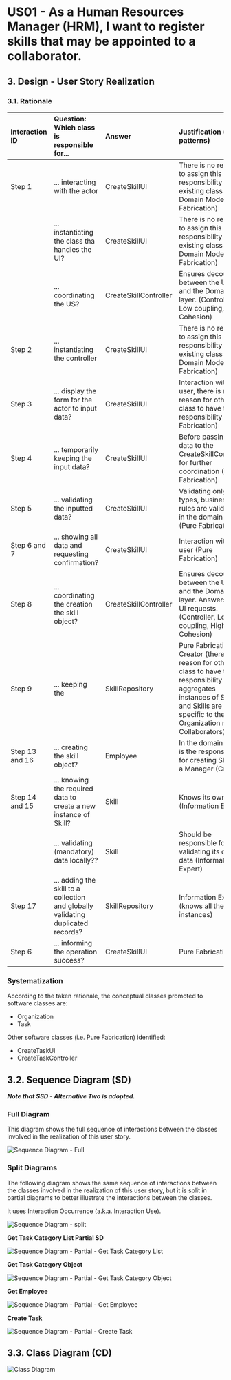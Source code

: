 # US01 - As a Human Resources Manager (HRM), I want to register skills that may be appointed to a collaborator.

## 3. Design - User Story Realization 

### 3.1. Rationale



| Interaction ID | Question: Which class is responsible for...                                      | Answer                | Justification (with patterns)                                                                                                                                                                       |
|:---------------|:---------------------------------------------------------------------------------|:----------------------|:----------------------------------------------------------------------------------------------------------------------------------------------------------------------------------------------------|
| Step 1         | ... interacting with the actor                                                   | CreateSkillUI         | There is no reason to assign this responsibility to any existing class in the Domain Model (Pure Fabrication)                                                                                       |
|                | ... instantiating the class tha handles the UI?                                  | CreateSkillUI         | There is no reason to assign this responsibility to any existing class in the Domain Model (Pure Fabrication)                                                                                       |
|                | ... coordinating the US?                                                         | CreateSkillController | Ensures decouple between the UI layer and the Domain layer. (Controller, Low coupling, High Cohesion)                                                                                               |
| Step 2         | ... instantiating the controller                                                 | CreateSkillUI         | There is no reason to assign this responsibility to any existing class in the Domain Model (Pure Fabrication)                                                                                       | 
| Step 3         | ... display the form for the actor to input data?                                | CreateSkillUI         | Interaction with the user, there is no reason for other class to have this responsibility (Pure Fabrication)                                                                                        |
| Step 4         | ... temporarily keeping the input data?                                          | CreateSkillUI         | Before passing the data to the CreateSkillController for further coordination (Pure Fabrication)                                                                                                    |
| Step 5         | ... validating the inputted data?                                                | CreateSkillUI         | Validating only data types, business rules are validated in the domain layer (Pure Fabrication)                                                                                                     |
| Step 6 and 7   | ... showing all data and requesting confirmation?                                | CreateSkillUI         | Interaction with the user (Pure Fabrication)                                                                                                                                                        |
| Step 8         | ... coordinating the creation the skill object?                                  | CreateSkillController | Ensures decouple between the UI layer and the Domain layer. Answers the UI requests. (Controller, Low coupling, High Cohesion)                                                                      |
| Step 9         | ... keeping the                                                                  | SkillRepository       | Pure Fabrication / Creator (there is no reason for other class to have this responsibility / aggregates instances of Skills, and Skills are not specific to the Organization nor the Collaborators) |
| Step 13 and 16 | ... creating the skill object?                                                   | Employee              | In the domain model is the responsible for creating Skills as a Manager (Creator)                                                                                                                   |
| Step 14 and 15 | ... knowing the required data to create a new instance of Skill?                 | Skill                 | Knows its own data (Information Expert)                                                                                                                                                             |
|                | ... validating (mandatory) data locally??                                        | Skill                 | Should be responsible for validating its own data (Information Expert)                                                                                                                              |
| Step 17        | ... adding the skill to a collection and globally validating duplicated records? | SkillRepository       | Information Expert (knows all the Skill instances)                                                                                                                                                  |
| Step 6         | ... informing the operation success?                                             | CreateSkillUI         | Pure Fabrication                                                                                                                                                                                    |              

### Systematization ##

According to the taken rationale, the conceptual classes promoted to software classes are: 

* Organization
* Task

Other software classes (i.e. Pure Fabrication) identified: 

* CreateTaskUI  
* CreateTaskController


## 3.2. Sequence Diagram (SD)

_**Note that SSD - Alternative Two is adopted.**_

### Full Diagram

This diagram shows the full sequence of interactions between the classes involved in the realization of this user story.

![Sequence Diagram - Full](svg/us01-sequence-diagram-full.svg)

### Split Diagrams

The following diagram shows the same sequence of interactions between the classes involved in the realization of this user story, but it is split in partial diagrams to better illustrate the interactions between the classes.

It uses Interaction Occurrence (a.k.a. Interaction Use).

![Sequence Diagram - split](svg/us006-sequence-diagram-split.svg)

**Get Task Category List Partial SD**

![Sequence Diagram - Partial - Get Task Category List](svg/us006-sequence-diagram-partial-get-task-category-list.svg)

**Get Task Category Object**

![Sequence Diagram - Partial - Get Task Category Object](svg/us006-sequence-diagram-partial-get-task-category.svg)

**Get Employee**

![Sequence Diagram - Partial - Get Employee](svg/us006-sequence-diagram-partial-get-employee.svg)

**Create Task**

![Sequence Diagram - Partial - Create Task](svg/us006-sequence-diagram-partial-create-task.svg)

## 3.3. Class Diagram (CD)

![Class Diagram](svg/us01-class-diagram.svg)